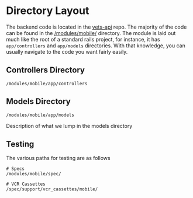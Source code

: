 # Directory Layout

The backend code is located in the [vets-api](https://github.com/department-of-veterans-affairs/vets-api]) repo. The
majority of the code can be found in the [/modules/mobile/](https://github.com/department-of-veterans-affairs/vets-api/tree/1721381f3ca2c3ca65f5be8dbbcf4886f02e067d/modules/mobile)
directory. The module is laid out much like the root of a standard rails project, for instance, it has `app/controllers` and
`app/models` directories. With that knowledge, you can usually navigate to the code you want fairly easily.

## Controllers Directory
```
/modules/mobile/app/controllers  
```
## Models Directory
```
/modules/mobile/app/models  
```
Description of what we lump in the models directory

## Testing
The various paths for testing are as follows
```
# Specs
/modules/mobile/spec/

# VCR Cassettes
/spec/support/vcr_cassettes/mobile/
```

